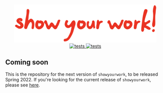 <p align="center">
    <a href="https://github.com/showyourwork/showyourwork">
        <img width = "450" src="https://raw.githubusercontent.com/showyourwork/.github/main/images/showyourwork.png" alt="showyourwork"/>
    </a>
    <br/>
    <a href="https://github.com/showyourwork/showyourwork/actions/workflows/tests.yml">
        <img src="https://github.com/showyourwork/showyourwork/actions/workflows/tests.yml/badge.svg" alt="tests"/>
    </a>
    <a href="https://showyourwork-dev.readthedocs.io">
        <img src="https://img.shields.io/static/v1?label=read&message=the%20docs&color=blue" alt="tests"/>
    </a>
</p>

<h2>Coming soon</h2>

This is the repository for the next version of `showyourwork`, to be released Spring 2022.
If you're looking for the current release of `showyourwork`, please see [here](https://github.com/rodluger/showyourwork).